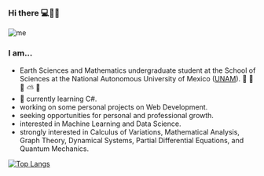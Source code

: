 ### Hi there 💻🌋🌌

![me](https://user-images.githubusercontent.com/36939966/89741268-6cc2c300-da55-11ea-9b0f-04d2100eaa8f.jpg)

### I am...
- Earth Sciences and Mathematics undergraduate student at the School of Sciences at the National Autonomous University of Mexico ([UNAM](https://www.unam.mx)). :volcano: :herb: :ocean: :partly_sunny: :milky_way:
- 🌱 currently learning C#.
- working on some personal projects on Web Development.
- seeking opportunities for personal and professional growth.
- interested in Machine Learning and Data Science.
- strongly interested in Calculus of Variations, Mathematical Analysis, Graph Theory, Dynamical Systems, Partial Differential Equations, and Quantum Mechanics.

[![Top Langs](https://github-readme-stats.vercel.app/api/top-langs/?username=Mata13&layout=compact)](https://github.com/anuraghazra/github-readme-stats)

